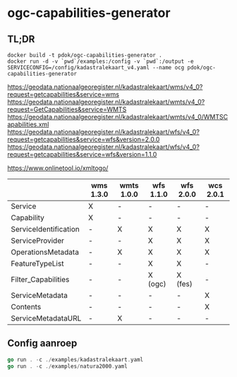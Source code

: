 # ogc-capabilities-generator

## TL;DR

```docker
docker build -t pdok/ogc-capabilities-generator .
docker run -d -v `pwd`/examples:/config -v `pwd`:/output -e SERVICECONFIG=/config/kadastralekaart_v4.yaml --name ocg pdok/ogc-capabilities-generator
```

https://geodata.nationaalgeoregister.nl/kadastralekaart/wms/v4_0?request=getcapabilities&service=wms
https://geodata.nationaalgeoregister.nl/kadastralekaart/wmts/v4_0?request=GetCapabilities&service=WMTS
https://geodata.nationaalgeoregister.nl/kadastralekaart/wmts/v4_0/WMTSCapabilities.xml
https://geodata.nationaalgeoregister.nl/kadastralekaart/wfs/v4_0?request=getcapabilities&service=wfs&version=2.0.0
https://geodata.nationaalgeoregister.nl/kadastralekaart/wfs/v4_0?request=getcapabilities&service=wfs&version=1.1.0

https://www.onlinetool.io/xmltogo/

| | wms 1.3.0 | wmts 1.0.0 | wfs 1.1.0 | wfs 2.0.0 | wcs 2.0.1 |
|---|---|---|---|---|---|
| Service | X | - | - | - | - |
| Capability | X | - | - | - | - |
| ServiceIdentification | - | X | X | X | X |
| ServiceProvider | - | - | X | X | X |
| OperationsMetadata | - | X | X | X | X |
| FeatureTypeList | - | - | X | X | - |
| Filter_Capabilities | - | - | X (ogc) | X (fes) | - |
| ServiceMetadata | - | - | - | - | X |
| Contents | - | - | - | - | X |
| ServiceMetadataURL | - | X | - | - | - |

## Config aanroep

```go
go run . -c ./examples/kadastralekaart.yaml
go run . -c ./examples/natura2000.yaml
```
